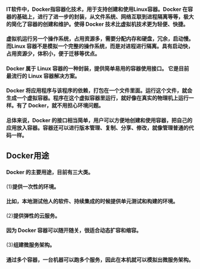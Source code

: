 #### IT软件中，Docker指容器化技术，用于支持创建和使用Linux容器。Docker 在容器的基础上，进行了进一步的封装，从文件系统、网络互联到进程隔离等等，极大的简化了容器的创建和维护。使得 Docker 技术比虚拟机技术更为轻便、快捷。

#### 虚拟机运行另一个操作系统，占用资源多，需要分配内存和硬盘，冗余，启动慢。而Linux 容器不是模拟一个完整的操作系统，而是对进程进行隔离。具有启动快，占用资源少，体积小，便于迁移等优点。

#### Docker 属于 Linux 容器的一种封装，提供简单易用的容器使用接口。 它是目前最流行的 Linux 容器解决方案。

#### Docker 将应用程序与该程序的依赖，打包在一个文件里面。运行这个文件，就会生成一个虚拟容器。程序在这个虚拟容器里运行，就好像在真实的物理机上运行一样。有了 Docker，就不用担心环境问题。

#### 总体来说，Docker 的接口相当简单，用户可以方便地创建和使用容器，把自己的应用放入容器。容器还可以进行版本管理、复制、分享、修改，就像管理普通的代码一样。

## Docker用途
#### Docker 的主要用途，目前有三大类。
(1)**提供一次性的环境。** 
#### 比如，本地测试他人的软件、持续集成的时候提供单元测试和构建的环境。
(2)**提供弹性的云服务。**
#### 因为 Docker 容器可以随开随关，很适合动态扩容和缩容。
(3)**组建微服务架构。**
#### 通过多个容器，一台机器可以跑多个服务，因此在本机就可以模拟出微服务架构。

